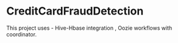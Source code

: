 # CreditCardFraudDetection
This project uses - Hive-Hbase integration , Oozie workflows with coordinator.
